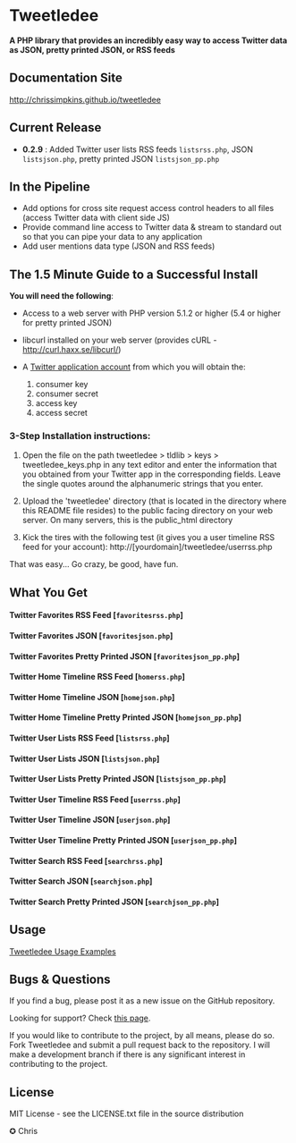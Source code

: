 Tweetledee
==========

**A PHP library that provides an incredibly easy way to access Twitter data as JSON, pretty printed JSON, or RSS feeds**

## Documentation Site
<a href="http://chrissimpkins.github.io/tweetledee
">http://chrissimpkins.github.io/tweetledee</a>

## Current Release
 - <b>0.2.9</b> : Added Twitter user lists RSS feeds <code>listsrss.php</code>, JSON <code>listsjson.php</code>, pretty printed JSON <code>listsjson_pp.php</code>

## In the Pipeline
 - Add options for cross site request access control headers to all files (access Twitter data with client side JS)
 - Provide command line access to Twitter data & stream to standard out so that you can pipe your data to any application
 - Add user mentions data type (JSON and RSS feeds)

## The 1.5 Minute Guide to a Successful Install
**You will need the following**:
 - Access to a web server with PHP version 5.1.2 or higher (5.4 or higher for pretty printed JSON)
 - libcurl installed on your web server (provides cURL - http://curl.haxx.se/libcurl/)
 - A <a href="https://dev.twitter.com/apps/new">Twitter application account</a> from which you will obtain the:

	1) consumer key
	2) consumer secret
	3) access key
	4) access secret

### 3-Step Installation instructions:

1. Open the file on the path tweetledee > tldlib > keys > tweetledee_keys.php in any text editor and enter the information that you obtained from your Twitter app in the corresponding fields.  Leave the single quotes around the alphanumeric strings that you enter.

2. Upload the 'tweetledee' directory (that is located in the directory where this README file resides) to the public facing directory on your web server.  On many servers, this is the public_html directory

3. Kick the tires with the following test (it gives you a user timeline RSS feed for your account):
	http://[yourdomain]/tweetledee/userrss.php

That was easy... Go crazy, be good, have fun.

## What You Get
#### Twitter Favorites RSS Feed [<code>favoritesrss.php</code>]
#### Twitter Favorites JSON [<code>favoritesjson.php</code>]
#### Twitter Favorites Pretty Printed JSON [<code>favoritesjson_pp.php</code>]
#### Twitter Home Timeline RSS Feed [<code>homerss.php</code>]
#### Twitter Home Timeline JSON [<code>homejson.php</code>]
#### Twitter Home Timeline Pretty Printed JSON [<code>homejson_pp.php</code>]
#### Twitter User Lists RSS Feed [<code>listsrss.php</code>]
#### Twitter User Lists JSON [<code>listsjson.php</code>]
#### Twitter User Lists Pretty Printed JSON [<code>listsjson_pp.php</code>]
#### Twitter User Timeline RSS Feed [<code>userrss.php</code>]
#### Twitter User Timeline JSON [<code>userjson.php</code>]
#### Twitter User Timeline Pretty Printed JSON [<code>userjson_pp.php</code>]
#### Twitter Search RSS Feed [<code>searchrss.php</code>]
#### Twitter Search JSON [<code>searchjson.php</code>]
#### Twitter Search Pretty Printed JSON [<code>searchjson_pp.php</code>]

## Usage
<a href="http://chrissimpkins.github.io/tweetledee/usage.html">Tweetledee Usage Examples</a>

## Bugs & Questions
If you find a bug, please post it as a new issue on the GitHub repository.

Looking for support? Check <a href="http://chrissimpkins.github.io/tweetledee/support.html">this page</a>.

If you would like to contribute to the project, by all means, please do so.  Fork Tweetledee and submit a pull request back to the repository.  I will make a development branch if there is any significant interest in contributing to the project.

## License
MIT License - see the LICENSE.txt file in the source distribution

✪ Chris


